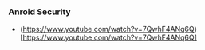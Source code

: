 ### Anroid Security

* (https://www.youtube.com/watch?v=7QwhF4ANq6Q)[https://www.youtube.com/watch?v=7QwhF4ANq6Q]
